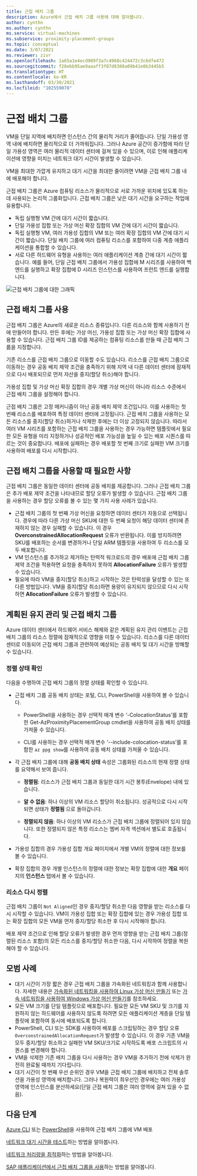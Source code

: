 ```yaml
---
title: 근접 배치 그룹
description: Azure에서 근접 배치 그룹 사용에 대해 알아봅니다.
author: cynthn
ms.author: cynthn
ms.service: virtual-machines
ms.subservice: proximity-placement-groups
ms.topic: conceptual
ms.date: 3/07/2021
ms.reviewer: zivr
ms.openlocfilehash: 1a65a1e4ecd989f3a7c4968c424472c3c6dfe472
ms.sourcegitcommit: f28ebb95ae9aaaff3f87d8388a09b41e0b3445b5
ms.translationtype: HT
ms.contentlocale: ko-KR
ms.lasthandoff: 03/30/2021
ms.locfileid: "102559078"
---
```

# <a name="proximity-placement-groups"></a>근접 배치 그룹

VM을 단일 지역에 배치하면 인스턴스 간의 물리적 거리가 줄어듭니다. 단일 가용성 영역 내에 배치하면 물리적으로 더 가까워집니다. 그러나 Azure 공간이 증가함에 따라 단일 가용성 영역은 여러 물리적 데이터 센터에 걸쳐 있을 수 있으며, 이로 인해 애플리케이션에 영향을 미치는 네트워크 대기 시간이 발생할 수 있습니다. 

VM을 최대한 가깝게 유지하고 대기 시간을 최대한 줄이려면 VM을 근접 배치 그룹 내에 배포해야 합니다.

근접 배치 그룹은 Azure 컴퓨팅 리소스가 물리적으로 서로 가까운 위치에 있도록 하는 데 사용되는 논리적 그룹화입니다. 근접 배치 그룹은 낮은 대기 시간을 요구하는 작업에 유용합니다.


- 독립 실행형 VM 간에 대기 시간이 짧습니다.
- 단일 가용성 집합 또는 가상 머신 확장 집합의 VM 간에 대기 시간이 짧습니다. 
- 독립 실행형 VM, 여러 가용성 집합의 VM 또는 여러 확장 집합의 VM 간에 대기 시간이 짧습니다. 단일 배치 그룹에 여러 컴퓨팅 리소스를 포함하여 다중 계층 애플리케이션을 통합할 수 있습니다. 
- 서로 다른 하드웨어 유형을 사용하는 여러 애플리케이션 계층 간에 대기 시간이 짧습니다. 예를 들어, 단일 근접 배치 그룹에서 가용성 집합에 M 시리즈를 사용하여 백엔드를 실행하고 확장 집합에 D 시리즈 인스턴스를 사용하여 프런트 엔드를 실행합니다.


![근접 배치 그룹에 대한 그래픽](./media/virtual-machines-common-ppg/ppg.png)

## <a name="using-proximity-placement-groups"></a>근접 배치 그룹 사용 

근접 배치 그룹은 Azure의 새로운 리소스 종류입니다. 다른 리소스와 함께 사용하기 전에 만들어야 합니다. 만든 후에는 가상 머신, 가용성 집합 또는 가상 머신 확장 집합에 사용할 수 있습니다. 근접 배치 그룹 ID를 제공하는 컴퓨팅 리소스를 만들 때 근접 배치 그룹을 지정합니다. 

기존 리소스를 근접 배치 그룹으로 이동할 수도 있습니다. 리소스를 근접 배치 그룹으로 이동하는 경우 공동 배치 제약 조건을 충족하기 위해 지역 내 다른 데이터 센터에 잠재적으로 다시 배포되므로 먼저 자산을 중지(할당 취소)해야 합니다. 

가용성 집합 및 가상 머신 확장 집합의 경우 개별 가상 머신이 아니라 리소스 수준에서 근접 배치 그룹을 설정해야 합니다. 

근접 배치 그룹은 고정 메커니즘이 아닌 공동 배치 제약 조건입니다. 이를 사용하는 첫 번째 리소스를 배포하여 특정 데이터 센터에 고정됩니다. 근접 배치 그룹을 사용하는 모든 리소스를 중지(할당 취소)하거나 삭제한 후에는 더 이상 고정되지 않습니다. 따라서 여러 VM 시리즈를 포함하는 근접 배치 그룹을 사용하는 경우 가능하면 템플릿에서 필요한 모든 유형을 미리 지정하거나 성공적인 배포 가능성을 높일 수 있는 배포 시퀀스를 따르는 것이 중요합니다. 배포에 실패하는 경우 배포할 첫 번째 크기로 실패한 VM 크기를 사용하여 배포를 다시 시작합니다.

## <a name="what-to-expect-when-using-proximity-placement-groups"></a>근접 배치 그룹을 사용할 때 필요한 사항 
근접 배치 그룹은 동일한 데이터 센터에 공동 배치를 제공합니다. 그러나 근접 배치 그룹은 추가 배포 제약 조건을 나타내므로 할당 오류가 발생할 수 있습니다. 근접 배치 그룹을 사용하는 경우 할당 오류를 볼 수 있는 몇 가지 사용 사례가 있습니다.

- 근접 배치 그룹의 첫 번째 가상 머신을 요청하면 데이터 센터가 자동으로 선택됩니다. 경우에 따라 다른 가상 머신 SKU에 대한 두 번째 요청이 해당 데이터 센터에 존재하지 않는 경우 실패할 수 있습니다. 이 경우 **OverconstrainedAllocationRequest** 오류가 반환됩니다. 이를 방지하려면 SKU를 배포하는 순서를 변경하거나 단일 ARM 템플릿을 사용하여 두 리소스를 모두 배포합니다.
-   VM 인스턴스를 추가하고 제거하는 탄력적 워크로드의 경우 배포에 근접 배치 그룹 제약 조건을 적용하면 요청을 충족하지 못하여 **AllocationFailure** 오류가 발생할 수 있습니다. 
- 필요에 따라 VM을 중지(할당 취소)하고 시작하는 것은 탄력성을 달성할 수 있는 또 다른 방법입니다. VM을 중지(할당 취소)하면 용량이 유지되지 않으므로 다시 시작하면 **AllocationFailure** 오류가 발생할 수 있습니다.

## <a name="planned-maintenance-and-proximity-placement-groups"></a>계획된 유지 관리 및 근접 배치 그룹

Azure 데이터 센터에서 하드웨어 서비스 해제와 같은 계획된 유지 관리 이벤트는 근접 배치 그룹의 리소스 정렬에 잠재적으로 영향을 미칠 수 있습니다. 리소스를 다른 데이터 센터로 이동되어 근접 배치 그룹과 관련하여 예상되는 공동 배치 및 대기 시간을 방해할 수 있습니다.

### <a name="check-the-alignment-status"></a>정렬 상태 확인

다음을 수행하여 근접 배치 그룹의 정렬 상태를 확인할 수 있습니다.


- 근접 배치 그룹 공동 배치 상태는 포털, CLI, PowerShell을 사용하여 볼 수 있습니다.

    -   PowerShell을 사용하는 경우 선택적 매개 변수 ‘-ColocationStatus’를 포함한 Get-AzProximityPlacementGroup cmdlet을 사용하여 공동 배치 상태를 가져올 수 있습니다.

    -   CLI를 사용하는 경우 선택적 매개 변수 ‘--include-colocation-status’를 포함한 `az ppg show`를 사용하여 공동 배치 상태를 가져올 수 있습니다.

- 각 근접 배치 그룹에 대해 **공동 배치 상태** 속성은 그룹화된 리소스의 현재 정렬 상태를 요약해서 보여 줍니다. 

    - **정렬됨**: 리소스가 근접 배치 그룹과 동일한 대기 시간 봉투(Envelope) 내에 있습니다.

    - **알 수 없음**: 하나 이상의 VM 리소스 할당이 취소됩니다. 성공적으로 다시 시작되면 상태가 **정렬됨** 으로 돌아갑니다.

    - **정렬되지 않음**: 하나 이상의 VM 리소스가 근접 배치 그룹에 정렬되어 있지 않습니다. 또한 정렬되지 않은 특정 리소스는 멤버 자격 섹션에서 별도로 호출됩니다.

- 가용성 집합의 경우 가용성 집합 개요 페이지에서 개별 VM의 정렬에 대한 정보를 볼 수 있습니다.

- 확장 집합의 경우 개별 인스턴스의 정렬에 대한 정보는 확장 집합에 대한 **개요** 페이지의 **인스턴스** 탭에서 볼 수 있습니다. 


### <a name="re-align-resources"></a>리소스 다시 정렬 

근접 배치 그룹이 `Not Aligned`인 경우 중지/할당 취소한 다음 영향을 받는 리소스를 다시 시작할 수 있습니다. VM이 가용성 집합 또는 확장 집합에 있는 경우 가용성 집합 또는 확장 집합의 모든 VM을 먼저 중지/할당 취소한 후 다시 시작해야 합니다.

배포 제약 조건으로 인해 할당 오류가 발생한 경우 먼저 영향을 받는 근접 배치 그룹(정렬된 리소스 포함)의 모든 리소스를 중지/할당 취소한 다음, 다시 시작하여 정렬을 복원해야 할 수 있습니다.

## <a name="best-practices"></a>모범 사례 
- 대기 시간이 가장 짧은 경우 근접 배치 그룹을 가속화된 네트워킹과 함께 사용합니다. 자세한 내용은 [가속화된 네트워킹을 사용하여 Linux 가상 머신 만들기](../virtual-network/create-vm-accelerated-networking-cli.md) 또는 [가속 네트워킹을 사용하여 Windows 가상 머신 만들기](../virtual-network/create-vm-accelerated-networking-powershell.md)를 참조하세요.
- 모든 VM 크기를 단일 템플릿으로 배포합니다. 필요한 모든 VM SKU 및 크기를 지원하지 않는 하드웨어를 사용하지 않도록 하려면 모든 애플리케이션 계층을 단일 템플릿에 포함하여 동시에 배포되도록 합니다.
- PowerShell, CLI 또는 SDK를 사용하여 배포를 스크립팅하는 경우 할당 오류 `OverconstrainedAllocationRequest`가 발생할 수 있습니다. 이 경우 기존 VM을 모두 중지/할당 취소하고 실패한 VM SKU/크기로 시작하도록 배포 스크립트의 시퀀스를 변경해야 합니다. 
- VM을 삭제한 기존 배치 그룹을 다시 사용하는 경우 VM을 추가하기 전에 삭제가 완전히 완료될 때까지 기다립니다.
- 대기 시간이 첫 번째 우선 순위인 경우 VM을 근접 배치 그룹에 배치하고 전체 솔루션을 가용성 영역에 배치합니다. 그러나 복원력이 최우선인 경우에는 여러 가용성 영역에 인스턴스를 분산하세요(단일 근접 배치 그룹은 여러 영역에 걸쳐 있을 수 없음).

## <a name="next-steps"></a>다음 단계

[Azure CLI](./linux/proximity-placement-groups.md) 또는 [PowerShell](./windows/proximity-placement-groups.md)을 사용하여 근접 배치 그룹에 VM 배포

[네트워크 대기 시간을 테스트](../virtual-network/virtual-network-test-latency.md)하는 방법을 알아봅니다.

[네트워크 처리량을 최적화](../virtual-network/virtual-network-optimize-network-bandwidth.md)하는 방법을 알아봅니다.  

[SAP 애플리케이션에서 근접 배치 그룹을 사용](./workloads/sap/sap-proximity-placement-scenarios.md)하는 방법을 알아봅니다.